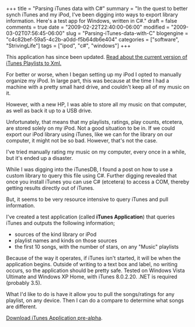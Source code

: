 +++
title = "Parsing iTunes data with C#"
summary = "In the quest to better synch iTunes and my iPod, I've been digging into ways to export library information. Here's a test app for Windows, written in C#."
draft = false
comments = true
date = "2009-02-22T22:40:00-06:00"
modified = "2009-03-02T07:56:45-06:00"
slug = "Parsing-iTunes-data-with-C"
blogengine = "c4c82bef-59a5-4c2b-a0dd-f5b64db6e404"
categories = ["software", "StrivingLife"]
tags = ["ipod", "c#", "windows"]
+++

<div class="warning">
<p>
This application has since been updated. <a href="http://jamesrskemp.com/apps/iTunesPlaylists2Xml/">Read about the current version of iTunes Playlists to Xml.</a> 
</p>
</div>
<p>
For better or worse, when I began setting up my iPod I opted to manually organize my iPod. In large part, this was because at the time I had a machine with a pretty small hard drive, and couldn&#39;t keep all of my music on it. 
</p>
<p>
However, with a new HP, I was able to store all my music on that computer, as well as back it up to a USB drive. 
</p>
<p>
Unfortunately, that means that my playlists, ratings, play counts, etcetera, are stored solely on my iPod. Not a good situation to be in. If we could export our iPod library using iTunes, like we can for the library on our computer, it might not be so bad. However, that&#39;s not the case. 
</p>
<p>
I&#39;ve tried manually rating my music on my computer, every once in a while, but it&#39;s ended up a disaster. 
</p>
<p>
While I was digging into the iTunesDB, I found a post on how to use a custom library to query this file using C#. Further digging revealed that once you install iTunes you can use C# (etcetera) to access a COM, thereby getting results directly out of iTunes. 
</p>
<p>
But, it seems to be very resource intensive to query iTunes and pull information. 
</p>
<p>
I&#39;ve created a test application (called <strong>iTunes Application</strong>) that queries iTunes and outputs the following information; 
</p>
<ul>
	<li>
	<div>
	sources of the kind library or iPod 
	</div>
	</li>
	<li>
	<div>
	playlist names and kinds&nbsp;on those sources 
	</div>
	</li>
	<li>
	<div>
	the first 10 songs, with the number of stars, on any &quot;Music&quot; playlists 
	</div>
	</li>
</ul>
<p>
Because of the way it operates, if iTunes isn&#39;t started, it will be when the application begins. Outside of writing to a text box and label, no writing occurs, so the application should be pretty safe. Tested on Windows Vista Ultimate and Windows XP Home, with iTunes 8.0.2.20. .NET is required (probably 3.5). 
</p>
<p>
What I&#39;d like to do is have it allow you to pull the songs/ratings for any playlist, on any device. Then I can do a compare to determine what songs are different. 
</p>
<p>
<a href="http://jamesrskemp.com/applications/iTunesApplication.zip" title="iTunes Application pre-alpha">Download iTunes Application pre-alpha</a>. 
</p>

